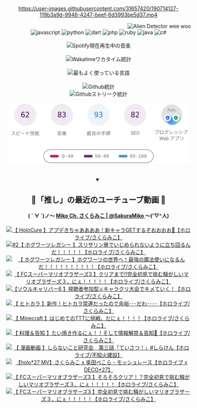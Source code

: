 <!-- START: HERO IMAGE GIF ////////// ////////// ////////// -->
<!-- <img src="@/../assets/img/gaming/ghost-of-tsushima.gif" width="100%"  alt="nellyXinwei's Hero Gif Image"/> -->
<!-- END: HERO IMAGE GIF ////////// ////////// ////////// -->

<div align="center" >  
  
<!-- START:ワンピース 第1015話「ルフィはRED ROCを使う」 -->
<https://user-images.githubusercontent.com/31657420/190714127-119b3a9d-9946-4247-beef-6d3993be5d37.mp4>
<!-- END:ワンピース 第1015話「ルフィはRED ROCを使う」 -->

<!-- START:VISITOR COUNTER -->
<div width="100%" align="right">

<img src="https://komarev.com/ghpvc/?username=nellyXinwei&label=🛸&color=grey&style=for-the-badge&labelcolor=ffffff" alt="Alien Detector wee woo"/>

</div>
<!-- END:VISITOR COUNTER -->

<!-- START: PROGRAMMING LANGUAGES -->
<!-- 色彩 Color Scheme:
#961E3A, #8A0D42, #5A0640, #4F265E, #2B355A, #3E759B, #CC4246,
#BB2649, #AD1052, #700750, #633075, #364270, #4E92C2, #FF5357
Sauce: https://www.webcreatorbox.com/inspiration/pantone-2023
-->

<img src="https://img.shields.io/badge/javascript%20-%23BB2649.svg?&style=for-the-badge&logo=javascript&logoColor=white&labelColor=961E3A" alt="javascript"/>
<img src="https://img.shields.io/badge/python%20-%23AD1052.svg?&style=for-the-badge&logo=python&logoColor=white&labelColor=8A0D42" alt="python" />
<img src="https://img.shields.io/badge/dart%20-%23700750.svg?&style=for-the-badge&logo=dart&logoColor=white&labelColor=5A0640" alt="dart"/>
<img src="https://img.shields.io/badge/php%20-%23633075.svg?&style=for-the-badge&logo=php&logoColor=white&labelColor=4F265E" alt="php"/>
<img src="https://img.shields.io/badge/ruby%20-%23364270.svg?&style=for-the-badge&logo=ruby&logoColor=white&labelColor=2B355A" alt="ruby"/>
<img src="https://img.shields.io/badge/java%20-%234E92C2.svg?&style=for-the-badge&logo=openjdk&logoColor=white&labelColor=3E759B" alt="java"/>
<img src="https://img.shields.io/badge/c%23-%23FF5357.svg?style=for-the-badge&logo=c-sharp&logoColor=white&labelColor=CC4246" alt="c#"/>  
<!-- END: PROGRAMMING LANGUAGES -->

<br>
<br>

<!-- START: MUSIC STATUS -->
  <!-- <a href="https://newojima-gsrs-20220114.vercel.app/api/now-playing?open">
    <img src="https://newojima-gsrs-20220114.vercel.app/api/now-playing" alt="Spotify現在再生中の音楽">
  </a> -->
  <img src="https://newojima-grss-20230114.vercel.app/api/spotify?border_color=transparent" alt="Spotify現在再生中の音楽" width="280px">
<!-- END: MUSIC STATUS -->

<br>
<br>

<!-- START: GITHUB STATUS -->
<!-- 色彩 Color Scheme:  #BB2649, #AD1052, #700750, #633075 -->
<img align="center" src="https://newojima-grs-20230109.vercel.app/api/wakatime?username=newojima&layout=compact&langs_count=10&locale=ja&hide_title=false&title_color=fff&hide_border=true&text_color=fff&bg_color=BB2649,BB2649,633075,633075&hide=other,css,html,bash,xml,git%20config,makefile,properties,yaml,markdown,text,json,jsx" alt="Wakatimeワカタイム統計"/>

<br>
<br>

<!-- 色彩 Color Scheme:  #633075, #364270, #4E92C2 -->
  <img align="center" src="https://newojima-grs-20230109.vercel.app/api/top-langs?username=newojima&layout=compact&text_color=fff&icon_color=fff&hide_border=true&&locale=ja&hide_title=false&title_color=fff&include_all_commits=true&card_width=445&langs_count=11&hide=c%23,powershell,shaderlab,hlsl,makefile,jupyter%20notebook,python,html,css,shell,batchfile,less,liquid,hack,scss&bg_color=4F265E,633075,4E92C2" alt="最もよく使っている言語"/>

<br>
<br>

<!-- 色彩 Color Scheme:  #4E92C2, #FF5357 -->
  <img align="center" src="https://newojima-grs-20230109.vercel.app/api?username=newojima&show_icons=true&&locale=ja&title_color=fff&text_color=fff&icon_color=fff&hide_border=true&hide_title=false&count_private=true&include_all_commits=true&card_width=495&disable_animations=true&bg_color=4E92C2,4E92C2,FF5357" alt="Github統計"/>

<br>

<img align="center" src="https://streak-stats.demolab.com?user=newojima&theme=dark&hide_border=true&locale=ja&ring=BB2649&stroke=222222&background=151515&sideLabels=BB2649&currStreakLabel=ffffff&border=BB2649&fire=FF5357&currStreakNum=ffffff&sideNums=FF5357&dates=ffffff" alt="Githubストリーク統計"/>

<br>
<br>

  <img align="center" width="500px" src="@/../assets/img/page-insights.svg" alt="Githubページの洞察"/>
  
</div>
<!-- END: GITHUB STATUS -->

<br>
<br>

<div align="center">
<details open>
  <summary>

  </summary>

  <h2 align="center">🌸「推し」の最近のユーチューブ動画 🌸</h2>
  <h4>
  ( ´ ∀ `)ノ～ 
  <a href="https://www.youtube.com/@SakuraMiko">Miko Ch. さくらみこ | @SakuraMiko
  </a>
   ～('▽^人)
  </h4>

  <!-- BEGIN YOUTUBE-CARDS -->
<a href="https://www.youtube.com/watch?v=gVIJGhGZ0rA"><img src="https://ytcards.demolab.com/?id=gVIJGhGZ0rA&title=%E3%80%90+HoloCure+%E3%80%91%E3%82%A2%E3%83%97%E3%83%87%E3%81%8D%E3%81%A1%E3%82%83%E3%81%82%E3%81%82%E3%81%82%E3%81%82%EF%BC%81%E6%96%B0%E3%82%AD%E3%83%A3%E3%83%A9GET%E3%81%99%E3%82%8B%E3%81%9E%E3%81%8A%E3%81%8A%E3%81%8A%E3%81%8A%F0%9F%8C%9F%E3%80%90%E3%83%9B%E3%83%AD%E3%83%A9%E3%82%A4%E3%83%96%2F%E3%81%95%E3%81%8F%E3%82%89%E3%81%BF%E3%81%93%E3%80%91&lang=ja&timestamp=1676028227&background_color=%230d1117&title_color=%23ffffff&stats_color=%23dedede&width=187&duration=0" alt="【 HoloCure 】アプデきちゃああああ！新キャラGETするぞおおおお🌟【ホロライブ/さくらみこ】" title="【 HoloCure 】アプデきちゃああああ！新キャラGETするぞおおおお🌟【ホロライブ/さくらみこ】"></a>
<a href="https://www.youtube.com/watch?v=Q0xnMiLK-Ps"><img src="https://ytcards.demolab.com/?id=Q0xnMiLK-Ps&title=%232%E3%80%90+%E3%83%9B%E3%82%B0%E3%83%AF%E3%83%BC%E3%83%84%E3%83%AC%E3%82%AC%E3%82%B7%E3%83%BC+%E3%80%91%E3%82%B9%E3%83%AA%E3%82%B6%E3%83%AA%E3%83%B3%E5%AF%AE%E3%81%A7%E3%81%84%E3%81%98%E3%82%81%E3%82%89%E3%82%8C%E3%81%AA%E3%81%84%E3%82%88%E3%81%86%E3%81%AB%E7%AB%8B%E3%81%A1%E5%9B%9E%E3%82%8B%E3%82%93%E3%81%A0%EF%BC%81%EF%BC%81%EF%BC%81%EF%BC%81%EF%BC%81%E3%80%90%E3%83%9B%E3%83%AD%E3%83%A9%E3%82%A4%E3%83%96%2F%E3%81%95%E3%81%8F%E3%82%89%E3%81%BF%E3%81%93%E3%80%91&lang=ja&timestamp=1675960147&background_color=%230d1117&title_color=%23ffffff&stats_color=%23dedede&width=187&duration=13726" alt="#2【 ホグワーツレガシー 】スリザリン寮でいじめられないように立ち回るんだ！！！！！【ホロライブ/さくらみこ】" title="#2【 ホグワーツレガシー 】スリザリン寮でいじめられないように立ち回るんだ！！！！！【ホロライブ/さくらみこ】"></a>
<a href="https://www.youtube.com/watch?v=1suAIUJn4m8"><img src="https://ytcards.demolab.com/?id=1suAIUJn4m8&title=%E3%80%90+%E3%83%9B%E3%82%B0%E3%83%AF%E3%83%BC%E3%83%84%E3%83%AC%E3%82%AC%E3%82%B7%E3%83%BC+%E3%80%91%E3%83%9B%E3%82%B0%E3%83%AF%E3%83%BC%E3%83%84%E3%81%AE%E4%B8%96%E7%95%8C%E3%81%B8%EF%BC%81%E6%9C%80%E5%BC%B7%E3%81%AE%E9%AD%94%E6%B3%95%E4%BD%BF%E3%81%84%E3%81%AB%E3%81%AA%E3%82%8B%E3%82%93%E3%81%A0%EF%BC%81%EF%BC%81%EF%BC%81%EF%BC%81%EF%BC%81%EF%BC%81%EF%BC%81%EF%BC%81%EF%BC%81%EF%BC%81%E3%80%90%E3%83%9B%E3%83%AD%E3%83%A9%E3%82%A4%E3%83%96%2F%E3%81%95%E3%81%8F%E3%82%89%E3%81%BF%E3%81%93%E3%80%91&lang=ja&timestamp=1675877422&background_color=%230d1117&title_color=%23ffffff&stats_color=%23dedede&width=187&duration=18319" alt="【 ホグワーツレガシー 】ホグワーツの世界へ！最強の魔法使いになるんだ！！！！！！！！！！【ホロライブ/さくらみこ】" title="【 ホグワーツレガシー 】ホグワーツの世界へ！最強の魔法使いになるんだ！！！！！！！！！！【ホロライブ/さくらみこ】"></a>
<a href="https://www.youtube.com/watch?v=YrcTKMAqrNo"><img src="https://ytcards.demolab.com/?id=YrcTKMAqrNo&title=%E3%80%90+FC%E3%82%B9%E3%83%BC%E3%83%91%E3%83%BC%E3%83%9E%E3%83%AA%E3%82%AA%E3%83%96%E3%83%A9%E3%82%B6%E3%83%BC%E3%82%BA3+%E3%80%91%E3%82%AF%E3%83%AA%E3%82%A2%E3%81%BE%E3%81%A7%E2%80%BC%E5%AE%8C%E5%85%A8%E5%88%9D%E8%A6%8B%E3%81%A7%E6%8C%91%E3%82%80%E9%A8%92%E3%81%8C%E3%81%97%E3%81%84%E3%83%9E%E3%83%AA%E3%82%AA%E3%83%96%E3%83%A9%E3%82%B6%E3%83%BC%E3%82%BA%EF%BC%93%E3%80%81%E3%81%AB%E3%81%87%EF%BC%81%EF%BC%81%EF%BC%81%EF%BC%81%EF%BC%81%E3%80%90%E3%83%9B%E3%83%AD%E3%83%A9%E3%82%A4%E3%83%96%2F%E3%81%95%E3%81%8F%E3%82%89%E3%81%BF%E3%81%93%E3%80%91&lang=ja&timestamp=1675795219&background_color=%230d1117&title_color=%23ffffff&stats_color=%23dedede&width=187&duration=24621" alt="【 FCスーパーマリオブラザーズ3 】クリアまで‼完全初見で挑む騒がしいマリオブラザーズ３、にぇ！！！！！【ホロライブ/さくらみこ】" title="【 FCスーパーマリオブラザーズ3 】クリアまで‼完全初見で挑む騒がしいマリオブラザーズ３、にぇ！！！！！【ホロライブ/さくらみこ】"></a>
<a href="https://www.youtube.com/watch?v=KkxrOG-sgWM"><img src="https://ytcards.demolab.com/?id=KkxrOG-sgWM&title=%E3%80%90%E3%82%BD%E3%82%A6%E3%83%AB%E3%82%AD%E3%83%A3%E3%83%AA%E3%83%90%E3%83%BC6+%E3%80%91%E8%A6%96%E8%81%B4%E8%80%85%E5%8F%82%E5%8A%A0%E5%9E%8B%E2%9A%94%E3%82%AD%E3%83%A3%E3%83%A9%E3%82%AF%E3%83%AA%E5%A4%A7%E4%BC%9A%E3%81%A7%E3%82%AD%E3%83%A1%E3%81%A6%E3%81%84%E3%81%8F%EF%BC%81%E3%80%90%E3%83%9B%E3%83%AD%E3%83%A9%E3%82%A4%E3%83%96%2F%E3%81%95%E3%81%8F%E3%82%89%E3%81%BF%E3%81%93%E3%80%91&lang=ja&timestamp=1675696219&background_color=%230d1117&title_color=%23ffffff&stats_color=%23dedede&width=187&duration=8511" alt="【ソウルキャリバー6 】視聴者参加型⚔キャラクリ大会でキメていく！【ホロライブ/さくらみこ】" title="【ソウルキャリバー6 】視聴者参加型⚔キャラクリ大会でキメていく！【ホロライブ/さくらみこ】"></a>
<a href="https://www.youtube.com/watch?v=Ura7B2S6Pio"><img src="https://ytcards.demolab.com/?id=Ura7B2S6Pio&title=%E3%80%90+%E3%83%92%E3%83%88%E3%82%AB%E3%83%A9++%E3%80%91%E6%96%B0%E4%BD%9C%EF%BC%81%E3%83%92%E3%83%88%E3%82%AB%E3%83%A9%E5%B8%B8%E9%80%A3%E3%81%A0%E3%81%A3%E3%81%9F%E3%81%AE%E3%81%A7%E4%BD%99%E8%A3%95%EF%BD%A5%EF%BD%A5%EF%BD%A5%E3%81%A0%E3%82%8F%EF%BD%A5%EF%BD%A5%EF%BD%A5%EF%BD%A5%E3%80%90%E3%83%9B%E3%83%AD%E3%83%A9%E3%82%A4%E3%83%96%2F%E3%81%95%E3%81%8F%E3%82%89%E3%81%BF%E3%81%93%E3%80%91&lang=ja&timestamp=1675614815&background_color=%230d1117&title_color=%23ffffff&stats_color=%23dedede&width=187&duration=10843" alt="【 ヒトカラ  】新作！ヒトカラ常連だったので余裕･･･だわ････【ホロライブ/さくらみこ】" title="【 ヒトカラ  】新作！ヒトカラ常連だったので余裕･･･だわ････【ホロライブ/さくらみこ】"></a>
<a href="https://www.youtube.com/watch?v=jbefFZEwh9U"><img src="https://ytcards.demolab.com/?id=jbefFZEwh9U&title=%E3%80%90+Minecraft+%E3%80%91%E3%81%AF%E3%81%98%E3%82%81%E3%81%A6%E3%81%AETTT%E3%81%AB%E6%8C%91%E6%88%A6%E3%80%81%E3%81%A0%E3%81%AB%E3%81%87%EF%BC%81%EF%BC%81%EF%BC%81%EF%BC%81%E3%80%90%E3%83%9B%E3%83%AD%E3%83%A9%E3%82%A4%E3%83%96%2F%E3%81%95%E3%81%8F%E3%82%89%E3%81%BF%E3%81%93%E3%80%91&lang=ja&timestamp=1675356269&background_color=%230d1117&title_color=%23ffffff&stats_color=%23dedede&width=187&duration=18157" alt="【 Minecraft 】はじめてのTTTに挑戦、だにぇ！！！！【ホロライブ/さくらみこ】" title="【 Minecraft 】はじめてのTTTに挑戦、だにぇ！！！！【ホロライブ/さくらみこ】"></a>
<a href="https://www.youtube.com/watch?v=5pf7lYYEgDU"><img src="https://ytcards.demolab.com/?id=5pf7lYYEgDU&title=%E3%80%90+%E6%96%99%E7%90%86%EF%BC%86%E5%91%8A%E7%9F%A5+%E3%80%91%E3%81%9F%E3%81%84%E7%84%BC%E3%81%8D%E4%BD%9C%E3%82%8B%E3%81%AB%E3%81%87%EF%BC%81%EF%BC%81%E3%81%9D%E3%81%97%E3%81%A6%E6%83%85%E5%A0%B1%E8%A7%A3%E7%A6%81%EF%BC%86%E5%91%8A%E7%9F%A5%F0%9F%8E%89%E3%80%90%E3%83%9B%E3%83%AD%E3%83%A9%E3%82%A4%E3%83%96%2F%E3%81%95%E3%81%8F%E3%82%89%E3%81%BF%E3%81%93%E3%80%91&lang=ja&timestamp=1674997281&background_color=%230d1117&title_color=%23ffffff&stats_color=%23dedede&width=187&duration=5101" alt="【 料理＆告知 】たい焼き作るにぇ！！そして情報解禁＆告知🎉【ホロライブ/さくらみこ】" title="【 料理＆告知 】たい焼き作るにぇ！！そして情報解禁＆告知🎉【ホロライブ/さくらみこ】"></a>
<a href="https://www.youtube.com/watch?v=RIjVE-Ubjb4"><img src="https://ytcards.demolab.com/?id=RIjVE-Ubjb4&title=%E3%80%90+%E6%BC%AB%E7%94%BB%E5%8B%95%E7%94%BB+%E3%80%91%E3%81%97%E3%82%89%E3%81%AA%E3%81%84%E3%81%93%E3%81%A8%E7%A0%94%E7%A9%B6%E4%BC%9A%E3%80%80%E7%AC%AC%E4%B8%89%E8%A9%B1%E3%80%8C%E3%81%A6%E3%81%84%E3%81%95%E3%81%A4%EF%BC%81%E3%80%8D%23%E3%81%97%E3%82%89%E3%81%91%E3%82%93%E3%80%90%E3%83%9B%E3%83%AD%E3%83%A9%E3%82%A4%E3%83%96%2F%E4%B8%8D%E7%9F%A5%E7%81%AB%E5%BB%BA%E8%A8%AD%E3%80%91&lang=ja&timestamp=1674903610&background_color=%230d1117&title_color=%23ffffff&stats_color=%23dedede&width=187&duration=203" alt="【 漫画動画 】しらないこと研究会　第三話「ていさつ！」#しらけん【ホロライブ/不知火建設】" title="【 漫画動画 】しらないこと研究会　第三話「ていさつ！」#しらけん【ホロライブ/不知火建設】"></a>
<a href="https://www.youtube.com/watch?v=_ZJ8MrEXIio"><img src="https://ytcards.demolab.com/?id=_ZJ8MrEXIio&title=%E3%80%90holo%2A27+MV%E3%80%91%E3%81%95%E3%81%8F%E3%82%89%E3%81%BF%E3%81%93+x+%E5%85%8E%E7%94%B0%E3%81%BA%E3%81%93%E3%82%89+-+%E3%83%A2%E3%83%83%E3%82%B7%E3%83%A5%E3%83%AC%E3%83%BC%E3%82%B9%E3%80%90%E3%83%9B%E3%83%AD%E3%83%A9%E3%82%A4%E3%83%96+x+DECO%2A27%E3%80%91&lang=ja&timestamp=1674813608&background_color=%230d1117&title_color=%23ffffff&stats_color=%23dedede&width=187&duration=200" alt="【holo*27 MV】さくらみこ x 兎田ぺこら - モッシュレース【ホロライブ x DECO*27】" title="【holo*27 MV】さくらみこ x 兎田ぺこら - モッシュレース【ホロライブ x DECO*27】"></a>
<a href="https://www.youtube.com/watch?v=TacV2hye19Q"><img src="https://ytcards.demolab.com/?id=TacV2hye19Q&title=%E3%80%90+FC%E3%82%B9%E3%83%BC%E3%83%91%E3%83%BC%E3%83%9E%E3%83%AA%E3%82%AA%E3%83%96%E3%83%A9%E3%82%B6%E3%83%BC%E3%82%BA3+%E3%80%91%E3%81%9D%E3%82%8D%E3%81%9D%E3%82%8D%E3%82%AF%E3%83%AA%E3%82%A2%EF%BC%81%EF%BC%9F%E5%AE%8C%E5%85%A8%E5%88%9D%E8%A6%8B%E3%81%A7%E6%8C%91%E3%82%80%E9%A8%92%E3%81%8C%E3%81%97%E3%81%84%E3%83%9E%E3%83%AA%E3%82%AA%E3%83%96%E3%83%A9%E3%82%B6%E3%83%BC%E3%82%BA%EF%BC%93%E3%80%81%E3%81%AB%E3%81%87%EF%BC%81%EF%BC%81%EF%BC%81%EF%BC%81%EF%BC%81%E3%80%90%E3%83%9B%E3%83%AD%E3%83%A9%E3%82%A4%E3%83%96%2F%E3%81%95%E3%81%8F%E3%82%89%E3%81%BF%E3%81%93%E3%80%91&lang=ja&timestamp=1674750707&background_color=%230d1117&title_color=%23ffffff&stats_color=%23dedede&width=187&duration=18269" alt="【 FCスーパーマリオブラザーズ3 】そろそろクリア！？完全初見で挑む騒がしいマリオブラザーズ３、にぇ！！！！！【ホロライブ/さくらみこ】" title="【 FCスーパーマリオブラザーズ3 】そろそろクリア！？完全初見で挑む騒がしいマリオブラザーズ３、にぇ！！！！！【ホロライブ/さくらみこ】"></a>
<a href="https://www.youtube.com/watch?v=Crx7CsuaEKc"><img src="https://ytcards.demolab.com/?id=Crx7CsuaEKc&title=%E3%80%90+FC%E3%82%B9%E3%83%BC%E3%83%91%E3%83%BC%E3%83%9E%E3%83%AA%E3%82%AA%E3%83%96%E3%83%A9%E3%82%B6%E3%83%BC%E3%82%BA3+%E3%80%91%E5%AE%8C%E5%85%A8%E5%88%9D%E8%A6%8B%E3%81%A7%E6%8C%91%E3%82%80%E9%A8%92%E3%81%8C%E3%81%97%E3%81%84%E3%83%9E%E3%83%AA%E3%82%AA%E3%83%96%E3%83%A9%E3%82%B6%E3%83%BC%E3%82%BA%EF%BC%93%E3%80%81%E3%81%AB%E3%81%87%EF%BC%81%EF%BC%81%EF%BC%81%EF%BC%81%EF%BC%81%E3%80%90%E3%83%9B%E3%83%AD%E3%83%A9%E3%82%A4%E3%83%96%2F%E3%81%95%E3%81%8F%E3%82%89%E3%81%BF%E3%81%93%E3%80%91&lang=ja&timestamp=1674667185&background_color=%230d1117&title_color=%23ffffff&stats_color=%23dedede&width=187&duration=16380" alt="【 FCスーパーマリオブラザーズ3 】完全初見で挑む騒がしいマリオブラザーズ３、にぇ！！！！！【ホロライブ/さくらみこ】" title="【 FCスーパーマリオブラザーズ3 】完全初見で挑む騒がしいマリオブラザーズ３、にぇ！！！！！【ホロライブ/さくらみこ】"></a>
<!-- END YOUTUBE-CARDS -->

</div>
  
</details>
